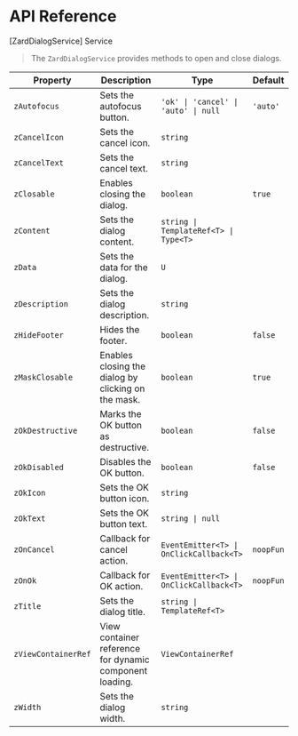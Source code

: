 # API Reference

[ZardDialogService] Service

> The `ZardDialogService` provides methods to open and close dialogs.

| Property            | Description                                             | Type                                    | Default   |
| ------------------- | ------------------------------------------------------- | --------------------------------------- | --------- |
| `zAutofocus`        | Sets the autofocus button.                              | `'ok' \| 'cancel' \| 'auto' \| null`    | `'auto'`  |
| `zCancelIcon`       | Sets the cancel icon.                                   | `string`                                |           |
| `zCancelText`       | Sets the cancel text.                                   | `string`                                |           |
| `zClosable`         | Enables closing the dialog.                             | `boolean`                               | `true`    |
| `zContent`          | Sets the dialog content.                                | `string \| TemplateRef<T> \| Type<T>`   |           |
| `zData`             | Sets the data for the dialog.                           | `U`                                     |           |
| `zDescription`      | Sets the dialog description.                            | `string`                                |           |
| `zHideFooter`       | Hides the footer.                                       | `boolean`                               | `false`   |
| `zMaskClosable`     | Enables closing the dialog by clicking on the mask.     | `boolean`                               | `true`    |
| `zOkDestructive`    | Marks the OK button as destructive.                     | `boolean`                               | `false`   |
| `zOkDisabled`       | Disables the OK button.                                 | `boolean`                               | `false`   |
| `zOkIcon`           | Sets the OK button icon.                                | `string`                                |           |
| `zOkText`           | Sets the OK button text.                                | `string \| null`                        |           |
| `zOnCancel`         | Callback for cancel action.                             | `EventEmitter<T> \| OnClickCallback<T>` | `noopFun` |
| `zOnOk`             | Callback for OK action.                                 | `EventEmitter<T> \| OnClickCallback<T>` | `noopFun` |
| `zTitle`            | Sets the dialog title.                                  | `string \| TemplateRef<T>`              |           |
| `zViewContainerRef` | View container reference for dynamic component loading. | `ViewContainerRef`                      |           |
| `zWidth`            | Sets the dialog width.                                  | `string`                                |           |
